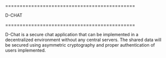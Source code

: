 

=============================================

D-CHAT

=============================================

D-Chat is a secure chat application that can be implemented in a decentralized environment without any central servers. The shared data will be secured using asymmetric cryptography and proper authentication of users  implemented.
